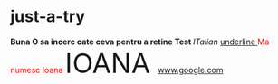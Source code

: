 # just-a-try

<b> Buna O sa incerc cate ceva pentru a retine </b>
<strong> Test </strong>
<i> ITalian </i>
<u> underline </u>
<font color="red"> Ma numesc Ioana </font>
<font size="16px"> IOANA </font>
<a href=”http://www.google.com” target=”_blank”> www.google.com </a>
